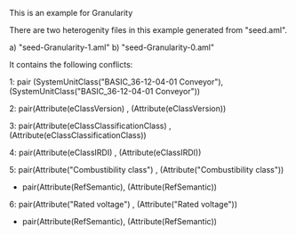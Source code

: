 This is an example for Granularity

There are two heterogenity files in this example generated from "seed.aml".

a) "seed-Granularity-1.aml"
b) "seed-Granularity-0.aml"

It contains the following conflicts:

1: pair (SystemUnitClass("BASIC_36-12-04-01 Conveyor"),(SystemUnitClass("BASIC_36-12-04-01 Conveyor"))

2: pair(Attribute(eClassVersion) , (Attribute(eClassVersion))

3: pair(Attribute(eClassClassificationClass) , (Attribute(eClassClassificationClass))

4: pair(Attribute(eClassIRDI) , (Attribute(eClassIRDI))


5: pair(Attribute("Combustibility class") , (Attribute("Combustibility class"))

 - pair(Attribute(RefSemantic), (Attribute(RefSemantic))
 
6: pair(Attribute("Rated voltage") , (Attribute("Rated voltage"))

 - pair(Attribute(RefSemantic), (Attribute(RefSemantic))

 